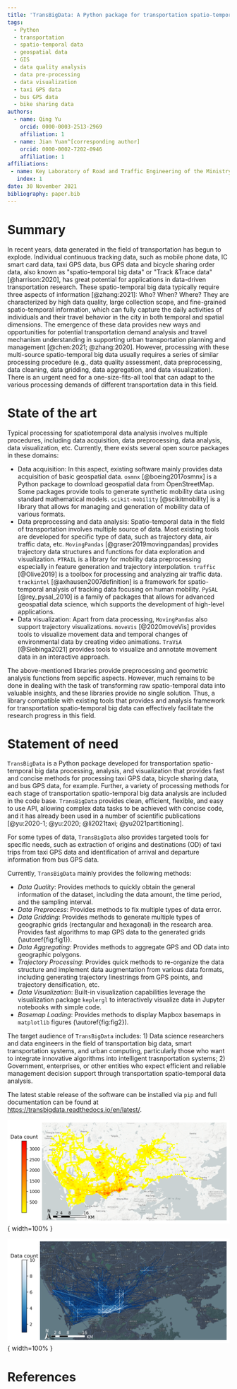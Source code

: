 ```yaml
---
title: 'TransBigData: A Python package for transportation spatio-temporal big data processing, analysis and visualization'
tags:
  - Python
  - transportation
  - spatio-temporal data
  - geospatial data
  - GIS
  - data quality analysis
  - data pre-processing
  - data visualization
  - taxi GPS data
  - bus GPS data
  - bike sharing data
authors:
  - name: Qing Yu
    orcid: 0000-0003-2513-2969
    affiliation: 1
  - name: Jian Yuan^[corresponding author]
    orcid: 0000-0002-7202-0946
    affiliation: 1
affiliations:
 - name: Key Laboratory of Road and Traffic Engineering of the Ministry of Education, Tongji University, 4800 Cao’an Road, Shanghai 201804, People’s Republic of China
   index: 1
date: 30 November 2021
bibliography: paper.bib
---
```

# Summary

In recent years, data generated in the field of transportation has begun to explode. Individual continuous tracking data, such as mobile phone data, IC smart card data, taxi GPS data, bus GPS data and bicycle sharing order data, also known as "spatio-temporal big data" or "Track &Trace data" [@harrison:2020], has great potential for applications in data-driven transportation research. These spatio-temporal big data typically require three aspects of information [@zhang:2021]: Who? When? Where? They are characterized by high data quality, large collection scope, and fine-grained spatio-temporal information, which can fully capture the daily activities of individuals and their travel behavior in the city in both temporal and spatial dimensions. The emergence of these data provides new ways and opportunities for potential transportation demand analysis and travel mechanism understanding in supporting urban transportation planning and management [@chen:2021; @zhang:2020]. However, processing with these multi-source spatio-temporal big data usually requires a series of similar processing procedure (e.g., data quality assessment, data preprocessing, data cleaning, data gridding, data aggregation, and data visualization). There is an urgent need for a one-size-fits-all tool that can adapt to the various processing demands of different transportation data in this field.

# **State of the art**

Typical processing for spatiotemporal data analysis involves multiple procedures, including data acquisition, data preprocessing, data analysis, data visualization, etc. Currently, there exists several open source packages in these domains:

- Data acquisition: In this aspect, existing software mainly provides data acquisition of basic geospatial data. `osmnx` [@boeing2017osmnx] is a Python package to download geospatial data from OpenStreetMap. Some packages provide tools to generate synthetic mobility data using standard mathematical models. `scikit-mobility` [@scikitmobility] is a library that allows for managing and generation of mobility data of various formats.
- Data preprocessing and data analysis: Spatio-temporal data in the field of transportation involves multiple source of data. Most existing tools are developed for specific type of data, such as trajectory data, air traffic data, etc. `MovingPandas` [@graser2019movingpandas] provides trajectory data structures and functions for data exploration and visualization. `PTRAIL` is a library for mobility data preprocessing especially in feature generation and trajectory interpolation. `traffic` [@Olive2019] is a toolbox for processing and analyzing air traffic data. `trackintel` [@axhausen2007definition] is a framework for spatio-temporal analysis of tracking data focusing on human mobility. `PySAL` [@rey_pysal_2010] is a family of packages that allows for advanced geospatial data science, which supports the development of high-level applications.
- Data visualization: Apart from data processing, `MovingPandas` also support trajectory visualizations. `moveVis` [@2020moveVis] provides tools to visualize movement data and temporal changes of environmental data by creating video animations. `TraViA` [@Siebinga2021] provides tools to visualize and annotate movement data in an interactive approach.

The above-mentioned libraries provide preprocessing and geometric analysis functions from sepcific aspects. However, much remains to be done in dealing with the task of transforming raw spatio-temporal data into valuable insights, and these libraries provide no single solution. Thus, a library compatible with existing tools that provides and analysis framework for transportation spatio-temporal big data can effectively facilitate the research progress in this field.

# Statement of need

`TransBigData` is a Python package developed for transportation spatio-temporal big data processing, analysis, and visualization that provides fast and concise methods for processing taxi GPS data, bicycle sharing data, and bus GPS data, for example. Further, a variety of processing methods for each stage of transportation spatio-temporal big data analysis are included in the code base. `TransBigData` provides clean, efficient, flexible, and easy to use API, allowing complex data tasks to be achieved with concise code, and it has already been used in a number of scientific publications [@yu:2020-1; @yu:2020; @li2021taxi; @yu2021partitioning].

For some types of data, `TransBigData` also provides targeted tools for specific needs, such as extraction of origins and destinations (OD) of taxi trips from taxi GPS data and identification of arrival and departure information from bus GPS data.

Currently, `TransBigData` mainly provides the following methods:

- *Data Quality*: Provides methods to quickly obtain the general information of the dataset, including the data amount, the time period, and the sampling interval.
- *Data Preprocess*: Provides methods to fix multiple types of data error.
- *Data Gridding*: Provides methods to generate multiple types of geographic grids (rectangular and hexagonal) in the research area. Provides fast algorithms to map GPS data to the generated grids (\autoref{fig:fig1}).
- *Data Aggregating*: Provides methods to aggregate GPS and OD data into geographic polygons.
- *Trajectory Processing*: Provides quick methods to re-organize the data structure and implement data augmentation from various data formats, including generating trajectory linestrings from GPS points, and trajectory densification, etc.
- *Data Visualization*: Built-in visualization capabilities leverage the visualization package `keplergl` to interactively visualize data in Jupyter notebooks with simple code.
- *Basemap Loading*: Provides methods to display Mapbox basemaps in `matplotlib` figures (\autoref{fig:fig2}).

The target audience of `TransBigData` includes: 1) Data science researchers and data engineers in the field of transportation big data, smart transportation systems, and urban computing, particularly those who want to integrate innovative algorithms into intelligent trasnportation systems; 2) Government, enterprises, or other entities who expect efficient and reliable management decision support through transportation spatio-temporal data analysis.

The latest stable release of the software can be installed via `pip` and full documentation
can be found at https://transbigdata.readthedocs.io/en/latest/.

![TransBigData</code></code></code></code></code></code></code></code> generates rectangular grids and aggregates GPS data to the grids.\label{fig:fig1}](images/figure1.png){ width=100% }

![TransBigData</code></code></code></code></code></code></code></code> visualizes taxi trip ODs and displays basemaps with matplotlib</code></code></code></code></code></code></code></code>.\label{fig:fig2}](images/figure2.png){ width=100% }

# References
